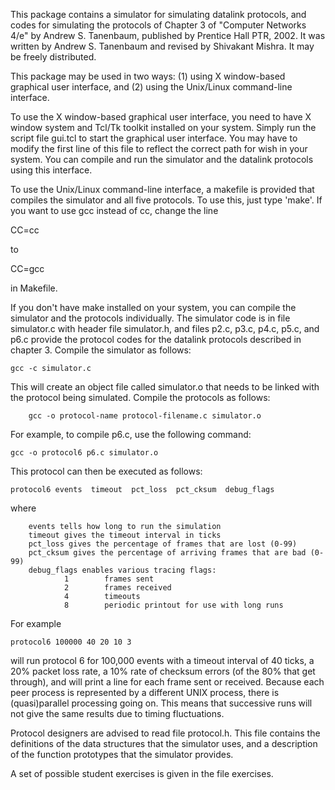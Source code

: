This package contains a simulator for simulating datalink protocols, and
codes for simulating the protocols of Chapter 3 of "Computer Networks 4/e"
by Andrew S. Tanenbaum, published by Prentice Hall PTR, 2002. It was written
by Andrew S. Tanenbaum and revised by Shivakant Mishra. It may be freely
distributed.

This package may be used in two ways: (1) using X window-based graphical
user interface, and (2) using the Unix/Linux command-line interface.

To use the X window-based graphical user interface, you need to have X
window system and Tcl/Tk toolkit installed on your system. Simply run the
script file gui.tcl to start the graphical user interface. You may have
to modify the first line of this file to reflect the correct path for
wish in your system. You can compile and run the simulator and the datalink
protocols using this interface.

To use the Unix/Linux command-line interface, a makefile is provided that
compiles the simulator and all five protocols.  To use this, just type
'make'.  If you want to use gcc instead of cc,
change the line

CC=cc

to

CC=gcc

in Makefile.

If you don't have make installed on your system, you can compile the
simulator and the protocols individually. The simulator code is in file
simulator.c with header file simulator.h, and files p2.c, p3.c, p4.c, p5.c,
and p6.c provide the protocol codes for the datalink protocols described in
chapter 3. Compile the simulator as follows:

	gcc -c simulator.c

This will create an object file called simulator.o that needs to be linked
with the protocol being simulated. Compile the protocols as follows:

        gcc -o protocol-name protocol-filename.c simulator.o

For example, to compile p6.c, use the following command:

	gcc -o protocol6 p6.c simulator.o

This protocol can then be executed as follows:

	protocol6 events  timeout  pct_loss  pct_cksum  debug_flags

where

        events tells how long to run the simulation
        timeout gives the timeout interval in ticks
        pct_loss gives the percentage of frames that are lost (0-99)
        pct_cksum gives the percentage of arriving frames that are bad (0-99)
        debug_flags enables various tracing flags:
                1        frames sent
                2        frames received
                4        timeouts
                8        periodic printout for use with long runs

For example

	protocol6 100000 40 20 10 3

will run protocol 6 for 100,000 events with a timeout interval of 40 ticks,
a 20% packet loss rate, a 10% rate of checksum errors (of the 80% that get
through), and will print a line for each frame sent or received.  Because
each peer process is represented by a different UNIX process, there is
(quasi)parallel processing going on.  This means that successive runs will
not give the same results due to timing fluctuations.

Protocol designers are advised to read file protocol.h. This file contains
the definitions of the data structures that the simulator uses, and a
description of the function prototypes that the simulator provides.

A set of possible student exercises is given in the file exercises.
